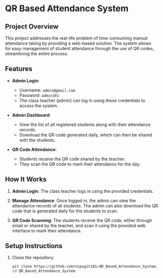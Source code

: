 # QR Based Attendance System

## Project Overview

This project addresses the real-life problem of time-consuming manual attendance taking by providing a web-based solution. The system allows for easy management of student attendance through the use of QR codes, streamlining the entire process.

## Features

- **Admin Login**: 
  - Username: `admin@gmail.com`
  - Password: `admin101`
  - The class teacher (admin) can log in using these credentials to access the system.

- **Admin Dashboard**: 
  - View the list of all registered students along with their attendance records.
  - Download the QR code generated daily, which can then be shared with the students.

- **QR Code Attendance**: 
  - Students receive the QR code shared by the teacher.
  - They scan the QR code to mark their attendance for the day.

## How It Works

1. **Admin Login**: 
   The class teacher logs in using the provided credentials.
   
2. **Manage Attendance**: 
   Once logged in, the admin can view the attendance records of all students. The admin can also download the QR code that is generated daily for the students to scan.

3. **QR Code Scanning**: 
   The students receive the QR code, either through email or shared by the teacher, and scan it using the provided web interface to mark their attendance.

## Setup Instructions

1. Clone the repository:
   ```bash
   git clone https://github.com/nipugit101/QR_Based_Attendance_System.git
   cd QR_Based_Attendance_System

